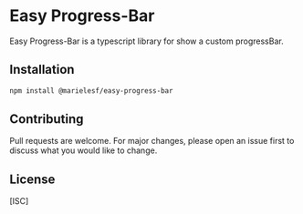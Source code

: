 # Easy Progress-Bar

Easy Progress-Bar is a typescript library for show a custom progressBar.

## Installation


```bash
npm install @marielesf/easy-progress-bar
```

## Contributing

Pull requests are welcome. For major changes, please open an issue first
to discuss what you would like to change.

## License

[ISC]